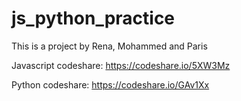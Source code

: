 # js_python_practice
This is a project by Rena, Mohammed and Paris

Javascript codeshare:
https://codeshare.io/5XW3Mz

Python codeshare:
https://codeshare.io/GAv1Xx
